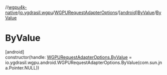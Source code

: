 //[wgpu4k-native](../../../../index.md)/[io.ygdrasil.wgpu](../../index.md)/[WGPURequestAdapterOptions](../index.md)/[[android]ByValue](index.md)/[ByValue](-by-value.md)

# ByValue

[android]\
constructor(handle: [WGPURequestAdapterOptions.ByValue](../../../io.ygdrasil.wgpu.android/-w-g-p-u-request-adapter-options/-by-value/index.md) = io.ygdrasil.wgpu.android.WGPURequestAdapterOptions.ByValue(com.sun.jna.Pointer.NULL))